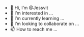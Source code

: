 - 👋 Hi, I’m @Jessvit
- 👀 I’m interested in ...
- 🌱 I’m currently learning ...
- 💞️ I’m looking to collaborate on ...
- 📫 How to reach me ...

<!---
Jessvit/Jessvit is a ✨ special ✨ repository because its `README.md` (this file) appears on your GitHub profile.
You can click the Preview link to take a look at your changes.
--->
